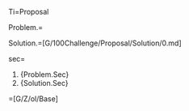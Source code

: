 Ti=Proposal

Problem.=

Solution.=[G/100Challenge/Proposal/Solution/0.md]

sec=<ol><li>{Problem.Sec}<li>{Solution.Sec}</ol>

=[G/Z/ol/Base]
